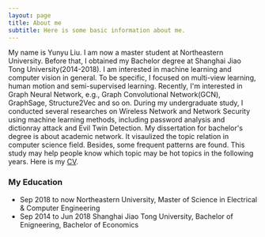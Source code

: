 ```yaml
---
layout: page
title: About me
subtitle: Here is some basic information about me.
---
```


My name is Yunyu Liu. I am now a master student at Northeastern University. Before that, I obtained my Bachelor degree at Shanghai Jiao Tong University(2014-2018). I am interested in machine learning and computer vision in general. To be specific, I focused on multi-view learning, human motion and semi-supervised learning. Recently, I'm interested in Graph Neural Network, e.g., Graph Convolutional Network(GCN), GraphSage, Structure2Vec and so on. During my undergraduate study, I conducted several researches on Wireless Network and Network Security using machine learning methods, including password analysis and dictionray attack and Evil Twin Detection. My dissertation for bachelor's degree is about academic network. It visaulized the topic relation in computer science field. Besides, some frequent patterns are found. This study may help people know which topic may be hot topics in the following years. Here is my [CV](http://wenwen0319.github.io/Resume.pdf). 

### My Education

- Sep 2018 to now         Northeastern University, Master of Science in Electrical & Computer Engineering
- Sep 2014 to Jun 2018    Shanghai Jiao Tong University, Bachelor of Enigneering, Bachelor of Economics


